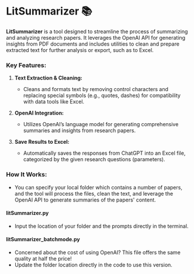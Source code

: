 # LitSummarizer 📚

**LitSummarizer** is a tool designed to streamline the process of summarizing and analyzing research papers. It leverages the OpenAI API for generating insights from PDF documents and includes utilities to clean and prepare extracted text for further analysis or export, such as to Excel.

### Key Features:
1. **Text Extraction & Cleaning:**
   - Cleans and formats text by removing control characters and replacing special symbols (e.g., quotes, dashes) for compatibility with data tools like Excel.

2. **OpenAI Integration:**
   - Utilizes OpenAI’s language model for generating comprehensive summaries and insights from research papers.

3. **Save Results to Excel:**
   - Automatically saves the responses from ChatGPT into an Excel file, categorized by the given research questions (parameters).

### How It Works:
- You can specify your local folder which contains a number of papers, and the tool will process the files, clean the text, and leverage the OpenAI API to generate summaries of the papers' content.


#### litSummarizer.py 
- Input the location of your folder and the prompts directly in the terminal.

#### litSummarizer_batchmode.py
- Concerned about the cost of using OpenAI? This file offers the same quality at half the price!
- Update the folder location directly in the code to use this version.
